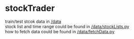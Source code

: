 # stockTrader
train/test stcok data in [/data](https://github.com/azuresky03/stockTrader/tree/master/data)  
stock list and time range could be found in [/data/stockLists.py](https://github.com/azuresky03/stockTrader/blob/master/data/stockLists.py)  
how to fetch data could be found in [/data/fetchData.py](https://github.com/azuresky03/stockTrader/blob/master/data/fecthData.py)
